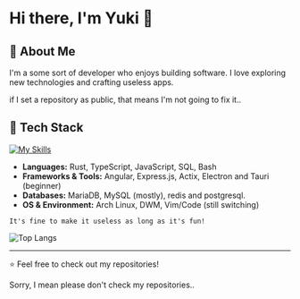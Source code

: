 # Hi there, I'm Yuki 👋

## 🚀 About Me
I'm a some sort of developer who enjoys building software. I love exploring new technologies and crafting useless apps.

if I set a repository as public, that means I'm not going to fix it..

## 🔧 Tech Stack
[![My Skills](https://skillicons.dev/icons?i=actix,angular,arch,bash,bun,css,dart,discord,electron,express,flutter,git,html,js,linux,mysql,nodejs,obsidian,postgres,pug,redis,rust,sqlite,tauri,ts,vim,vite,vscode)](https://skillicons.dev)

- **Languages:** Rust, TypeScript, JavaScript, SQL, Bash
- **Frameworks & Tools:** Angular, Express.js, Actix, Electron and Tauri (beginner)
- **Databases:** MariaDB, MySQL (mostly), redis and postgresql.
- **OS & Environment:** Arch Linux, DWM, Vim/Code (still switching)

`It's fine to make it useless as long as it's fun!`

![Top Langs](https://github-readme-stats.vercel.app/api/top-langs/?username=yukiisen&theme=radical)

---
⭐ Feel free to check out my repositories!

Sorry, I mean please don't check my repositories..
